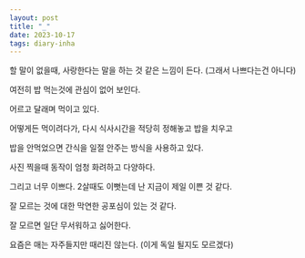```yaml
---
layout: post
title: "_"
date: 2023-10-17
tags: diary-inha
---
```


할 말이 없을때, 사랑한다는 말을 하는 것 같은 느낌이 든다. (그래서 나쁘다는건 아니다)

여전히 밥 먹는것에 관심이 없어 보인다.

어르고 달래며 먹이고 있다.

어떻게든 먹이려다가, 다시 식사시간을 적당히 정해놓고 밥을 치우고

밥을 안먹었으면 간식을 일절 안주는 방식을 사용하고 있다.

사진 찍을때 동작이 엄청 화려하고 다양하다.

그리고 너무 이쁘다. 2살때도 이뻣는데 난 지금이 제일 이쁜 것 같다.

잘 모르는 것에 대한 막연한 공포심이 있는 것 같다.

잘 모르면 일단 무서워하고 싫어한다.

요즘은 매는 자주들지만 때리진 않는다. (이게 독일 될지도 모르겠다)

